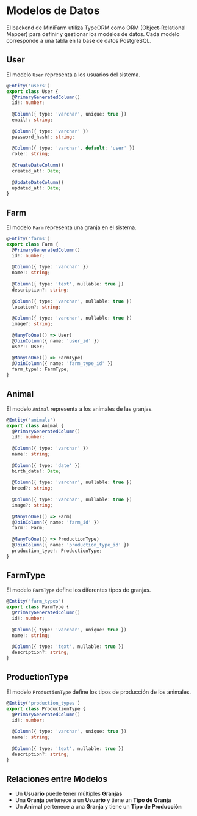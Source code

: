 # Modelos de Datos

El backend de MiniFarm utiliza TypeORM como ORM (Object-Relational Mapper) para definir y gestionar los modelos de datos. Cada modelo corresponde a una tabla en la base de datos PostgreSQL.

## User

El modelo `User` representa a los usuarios del sistema.

```typescript
@Entity('users')
export class User {
  @PrimaryGeneratedColumn()
  id!: number;
  
  @Column({ type: 'varchar', unique: true })
  email!: string;
  
  @Column({ type: 'varchar' })
  password_hash!: string;
  
  @Column({ type: 'varchar', default: 'user' })
  role!: string;
  
  @CreateDateColumn()
  created_at!: Date;
  
  @UpdateDateColumn()
  updated_at!: Date;
}
```

## Farm

El modelo `Farm` representa una granja en el sistema.

```typescript
@Entity('farms')
export class Farm {
  @PrimaryGeneratedColumn()
  id!: number;
  
  @Column({ type: 'varchar' })
  name!: string;
  
  @Column({ type: 'text', nullable: true })
  description?: string;
  
  @Column({ type: 'varchar', nullable: true })
  location?: string;
  
  @Column({ type: 'varchar', nullable: true })
  image?: string;
  
  @ManyToOne(() => User)
  @JoinColumn({ name: 'user_id' })
  user!: User;
  
  @ManyToOne(() => FarmType)
  @JoinColumn({ name: 'farm_type_id' })
  farm_type!: FarmType;
}
```

## Animal

El modelo `Animal` representa a los animales de las granjas.

```typescript
@Entity('animals')
export class Animal {
  @PrimaryGeneratedColumn()
  id!: number;
  
  @Column({ type: 'varchar' })
  name!: string;
  
  @Column({ type: 'date' })
  birth_date!: Date;
  
  @Column({ type: 'varchar', nullable: true })
  breed?: string;
  
  @Column({ type: 'varchar', nullable: true })
  image?: string;
  
  @ManyToOne(() => Farm)
  @JoinColumn({ name: 'farm_id' })
  farm!: Farm;
  
  @ManyToOne(() => ProductionType)
  @JoinColumn({ name: 'production_type_id' })
  production_type!: ProductionType;
}
```

## FarmType

El modelo `FarmType` define los diferentes tipos de granjas.

```typescript
@Entity('farm_types')
export class FarmType {
  @PrimaryGeneratedColumn()
  id!: number;
  
  @Column({ type: 'varchar', unique: true })
  name!: string;
  
  @Column({ type: 'text', nullable: true })
  description?: string;
}
```

## ProductionType

El modelo `ProductionType` define los tipos de producción de los animales.

```typescript
@Entity('production_types')
export class ProductionType {
  @PrimaryGeneratedColumn()
  id!: number;
  
  @Column({ type: 'varchar', unique: true })
  name!: string;
  
  @Column({ type: 'text', nullable: true })
  description?: string;
}
```

## Relaciones entre Modelos

- Un **Usuario** puede tener múltiples **Granjas**
- Una **Granja** pertenece a un **Usuario** y tiene un **Tipo de Granja**
- Un **Animal** pertenece a una **Granja** y tiene un **Tipo de Producción** 